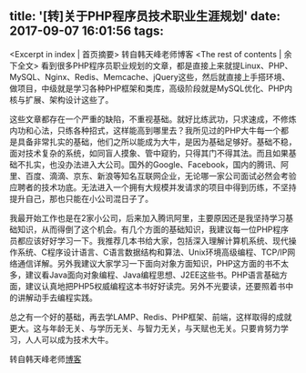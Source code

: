 title: '[转]关于PHP程序员技术职业生涯规划'
date: 2017-09-07 16:01:56
tags:
---
<Excerpt in index | 首页摘要> 
转自韩天峰老师博客<!-- more -->
<The rest of contents | 余下全文>
看到很多PHP程序员职业规划的文章，都是直接上来就提Linux、PHP、MySQL、Nginx、Redis、Memcache、jQuery这些，然后就直接上手搭环境、做项目，中级就是学习各种PHP框架和类库，高级阶段就是MySQL优化、PHP内核与扩展、架构设计这些了。

这些文章都存在一个严重的缺陷，不重视基础。就好比练武功，只求速成，不修炼内功和心法，只练各种招式，这样能高到哪里去？我所见过的PHP大牛每一个都是具备非常扎实的基础，他们之所以能成为大牛，是因为基础足够好。基础不稳，面对技术复杂的系统，如同盲人摸象、管中窥豹，只得其门不得其法。而且如果基础不扎实，也没办法进入大公司。国外的Google、Facebook，国内的腾讯、阿里、百度、滴滴、京东、新浪等知名互联网企业，无论哪一家公司面试必然会考验应聘者的技术功底。无法进入一个拥有大规模并发请求的项目中得到历练，不坚持提升自己，那也只能在小公司混日子了。

我最开始工作也是在2家小公司，后来加入腾讯阿里，主要原因还是我坚持学习基础知识，从而得倒了这个机会。有几个方面的基础知识，我建议每一位PHP程序员都应该好好学习一下。我推荐几本书给大家，包括深入理解计算机系统、现代操作系统、C程序设计语言、C语言数据结构和算法、Unix环境高级编程、TCP/IP网络通信详解。另外我建议大家学习一下面向对象方面知识，PHP这方面的书不太多，建议看Java面向对象编程、Java编程思想、J2EE这些书。PHP语言基础方面，建议认真地把PHP5权威编程这本书好好读完。另外不光要读，还要照着书中的讲解动手去编程实践。

总之有一个好的基础，再去学LAMP、Redis、PHP框架、前端，这样取得的成就更大。这与年龄无关、与学历无关、与智力无关，与天赋也无关。只要肯努力学习，人人可以成为技术大牛。

转自韩天峰老师<a href="http://rango.swoole.com/archives/570" target="_blank">博客</a>
